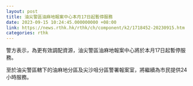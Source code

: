 ```yaml
---
layout: post
title: 油尖警區油麻地報案中心本月17日起暫停服務
date: 2023-09-15 10:24:45.000000000 +08:00
link: https://news.rthk.hk/rthk/ch/component/k2/1718452-20230915.htm
categories: rthk
---
```


警方表示，為更有效調配資源，油尖警區油麻地報案中心將於本月17日起暫停服務。

至於油尖警區轄下的油麻地分區及尖沙咀分區警署報案室，將繼續為市民提供24小時服務。
